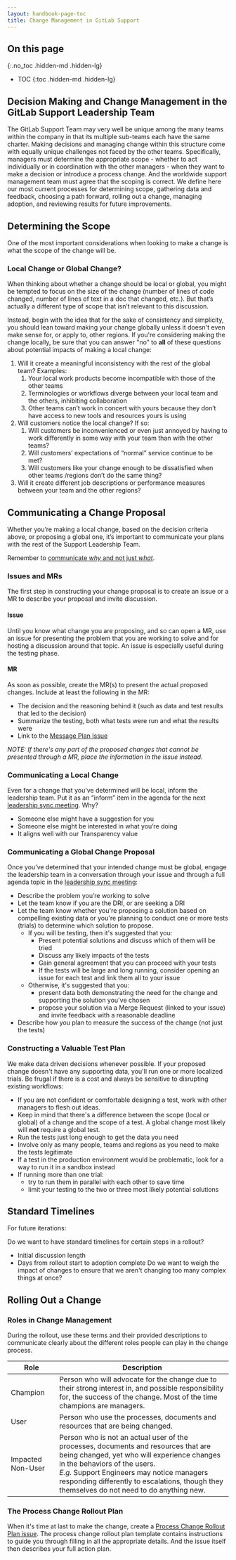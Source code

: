 ```yaml
---
layout: handbook-page-toc
title: Change Management in GitLab Support
---
```


## On this page
{:.no_toc .hidden-md .hidden-lg}

- TOC
{:toc .hidden-md .hidden-lg}

## Decision Making and Change Management in the GitLab Support Leadership Team
The GitLab Support Team may very well be unique among the many teams within the
company in that its multiple sub-teams each have the same charter. Making
decisions and managing change within this structure come with equally unique
challenges not faced by the other teams. Specifically, managers must determine
the appropriate scope - whether to act individually or in coordination with the
other managers - when they want to make a decision or introduce a process
change. And the worldwide support management team must agree that the scoping
is correct. We define here our most current processes for determining scope,
gathering data and feedback, choosing a path forward, rolling out a change,
managing adoption, and reviewing results for future improvements.

## Determining the Scope
One of the most important considerations when looking to make a change is what
the scope of the change will be.

### Local Change or Global Change?
When thinking about whether a change should be local or global, you might be
tempted to focus on the size of the change (number of lines of code changed,
number of lines of text in a doc that changed, etc.). But that’s actually a
different type of scope that isn’t relevant to this discussion.

Instead, begin with the idea that for the sake of consistency and simplicity,
you should lean toward making your change globally unless it doesn't even make
sense for, or apply to, other regions. If you're considering making the change
locally, be sure that you can answer "no" to **all** of these questions about
potential impacts of making a local change:

1. Will it create a meaningful inconsistency with the rest of the global team?
   Examples:
   1. Your local work products become incompatible with those of the other teams
   1. Terminologies or workflows diverge between your local team and the others,
      inhibiting collaboration
   1. Other teams can’t work in concert with yours because they don’t have
      access to new tools and resources yours is using
1. Will customers notice the local change?
   If so:
   1. Will customers be inconvenienced or even just annoyed by having to work
      differently in some way with your team than with the other teams?
   1. Will customers’ expectations of “normal” service continue to be met?
   1. Will customers like your change enough to be dissatisfied when other teams
      /regions don’t do the same thing?
1. Will it create different job descriptions or performance measures between
   your team and the other regions?

## Communicating a Change Proposal
Whether you’re making a local change, based on the decision criteria above, or
proposing a global one, it’s important to communicate your plans with the rest
of the Support Leadership Team.

Remember to [communicate _why_ and not just _what_](https://about.gitlab.com/handbook/values/#say-why-not-just-what).

### Issues and MRs
The first step in constructing your change proposal is to create an issue or
a MR to describe your proposal and invite discussion.

#### Issue
Until you know what change you are proposing, and so can open a MR, use an
issue for presenting the problem that you are working to solve and for hosting
a discussion around that topic. An issue is especially useful during the
testing phase.

#### MR
As soon as possible, create the MR(s) to present the actual proposed changes.
Include at least the following in the MR:
* The decision and the reasoning behind it (such as data and test results
  that led to the decision)
* Summarize the testing, both what tests were run and what the results were
* Link to the [Message Plan Issue](#the-process-change-rollout-plan)

*NOTE: If there's any part of the proposed changes that cannot be presented through
a MR, place the information in the issue instead.*

### Communicating a Local Change
Even for a change that you’ve determined will be local, inform the leadership
team. Put it as an “inform” item in the agenda for the next
[leadership sync meeting](https://about.gitlab.com/handbook/support/managers/#organization-of-support-leadership-meetings).
Why?
* Someone else might have a suggestion for you
* Someone else might be interested in what you’re doing
* It aligns well with our Transparency value

### Communicating a Global Change Proposal
Once you’ve determined that your intended change must be global, engage the
leadership team in a conversation through your issue and through a full agenda
topic in the [leadership sync meeting](https://about.gitlab.com/handbook/support/managers/#organization-of-support-leadership-meetings):
* Describe the problem you’re working to solve
* Let the team know if you are the DRI, or are seeking a DRI
* Let the team know whether you're proposing a solution based on compelling
  existing data or you're planning to conduct one or more tests (trials) to
  determine which solution to propose.
  * If you will be testing, then it's suggested that you:
    * Present potential solutions and discuss which of them will be tried
    * Discuss any likely impacts of the tests
    * Gain general agreement that you can proceed with your tests
    * If the tests will be large and long running, consider opening an issue for each test and link them all to your issue
  * Otherwise, it's suggested that you:
    * present data both demonstrating the need for the change and supporting the
      solution you've chosen
    * propose your solution via a Merge Request (linked to your issue) and
      invite feedback with a reasonable deadline
* Describe how you plan to measure the success of the change (not just the tests)

### Constructing a Valuable Test Plan
We make data driven decisions whenever possible. If your proposed change doesn't have any supporting data, you'll run one or more localized trials. Be frugal if there is a cost and always be sensitive to disrupting existing workflows:
  * If you are not confident or comfortable designing a test, work with other
    managers to flesh out ideas.
  * Keep in mind that there's a difference between the scope (local or global)
    of a change and the scope of a test. A global change most likely will
    **not** require a global test.
  * Run the tests just long enough to get the data you need
  * Involve only as many people, teams and regions as you need to make the tests
    legitimate
  * If a test in the production environment would be problematic, look for a way
    to run it in a sandbox instead
  * If running more than one trial:
    *  try to run them in parallel with each other to save time
    *  limit your testing to the two or three most likely potential solutions

## Standard Timelines
For future iterations:

Do we want to have standard timelines for certain steps in a rollout?
* Initial discussion length
* Days from rollout start to adoption complete
Do we want to weigh the impact of changes to ensure that we aren't changing too many complex things at once?
## Rolling Out a Change

### Roles in Change Management
During the rollout, use these terms and their provided descriptions to
communicate clearly about the different roles people can play in the change
process.

| Role | Description |
| --- | --- |
| Champion | Person who will advocate for the change due to their strong interest in, and possible responsibility for, the success of the change. Most of the time champions are managers. |
| User | Person who use the processes, documents and resources that are being changed. |
| Impacted Non-User | Person who is not an actual user of the processes, documents and resources that are being changed, yet who will experience changes in the behaviors of the users. <br>*E.g.* Support Engineers may notice managers responding differently to escalations, though they themselves do not need to do anything new. |

### The Process Change Rollout Plan
When it's time at last to make the change, create a
[Process Change Rollout Plan issue](https://gitlab.com/gitlab-com/support/managers/change-management/issues/new?issuable_template=support-change-rollout).
The process change rollout plan template contains instructions to guide you
through filling in all the appropriate details. And the issue itself then
describes your full action plan.
